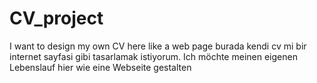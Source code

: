 # CV_project
I want to design my own CV here like a web page
burada kendi cv mi bir internet sayfasi gibi tasarlamak istiyorum.
Ich möchte meinen eigenen Lebenslauf hier wie eine Webseite gestalten
